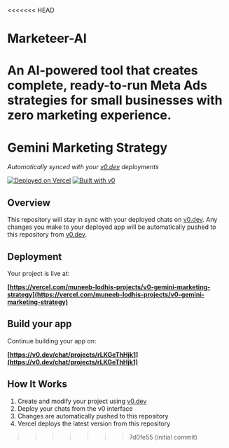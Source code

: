 <<<<<<< HEAD
# Marketeer-AI
An AI-powered tool that creates complete, ready-to-run Meta Ads strategies for small businesses with zero marketing experience.
=======
# Gemini Marketing Strategy

*Automatically synced with your [v0.dev](https://v0.dev) deployments*

[![Deployed on Vercel](https://img.shields.io/badge/Deployed%20on-Vercel-black?style=for-the-badge&logo=vercel)](https://vercel.com/muneeb-lodhis-projects/v0-gemini-marketing-strategy)
[![Built with v0](https://img.shields.io/badge/Built%20with-v0.dev-black?style=for-the-badge)](https://v0.dev/chat/projects/rLKGeThHjk1)

## Overview

This repository will stay in sync with your deployed chats on [v0.dev](https://v0.dev).
Any changes you make to your deployed app will be automatically pushed to this repository from [v0.dev](https://v0.dev).

## Deployment

Your project is live at:

**[https://vercel.com/muneeb-lodhis-projects/v0-gemini-marketing-strategy](https://vercel.com/muneeb-lodhis-projects/v0-gemini-marketing-strategy)**

## Build your app

Continue building your app on:

**[https://v0.dev/chat/projects/rLKGeThHjk1](https://v0.dev/chat/projects/rLKGeThHjk1)**

## How It Works

1. Create and modify your project using [v0.dev](https://v0.dev)
2. Deploy your chats from the v0 interface
3. Changes are automatically pushed to this repository
4. Vercel deploys the latest version from this repository
>>>>>>> 7d0fe55 (initial commit)
